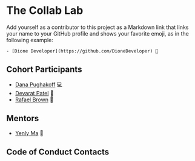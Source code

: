 # The Collab Lab

Add yourself as a contributor to this project as a Markdown link that links your name to your GitHub profile and shows your favorite emoji, as in the following example:

    - [Dione Developer](https://github.com/DioneDeveloper) 💅

## Cohort Participants

- [Dana Pughakoff](https://github.com/danainjax) 💻
- [Devarat Patel](https://github.com/devaratpatel) 🚀
- [Rafael Brown](https://github.com/sanrafa) 🌚

## Mentors

- [Yenly Ma](https://github.com/yenly) 🍄

## Code of Conduct Contacts
